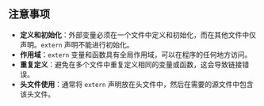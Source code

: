 ## 注意事项

- **定义和初始化**：外部变量必须在一个文件中定义和初始化，而在其他文件中仅声明。`extern` 声明不能进行初始化。
- **作用域**：`extern` 变量和函数具有全局作用域，可以在程序的任何地方访问。
- **重复定义**：避免在多个文件中重复定义相同的变量或函数，这会导致链接错误。
- **头文件使用**：通常将 `extern` 声明放在头文件中，然后在需要的源文件中包含该头文件。